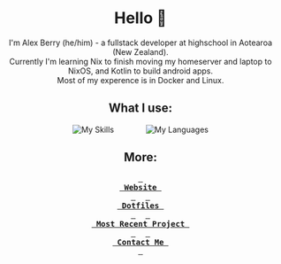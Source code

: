 <div align="center">

# Hello 👋
I'm Alex Berry (he/him) - a fullstack developer at highschool in Aotearoa (New Zealand).  
Currently I'm learning Nix to finish moving my homeserver and laptop to NixOS, and Kotlin to build android apps.  
Most of my experence is in Docker and Linux. 
## What I use:
![My Skills](https://skillicons.dev/icons?i=ts,nix,docker,astro,postman,js,vue,arch,linux,kotlin,arduino,bun&theme=dark&perline=4)
&emsp; &emsp; &emsp;
![My Languages](https://github-readme-stats.vercel.app/api/top-langs/?username=AlexBerry0&layout=compact&exclude_repo=Modded-Catppuccin-Mocha-GTK-theme&theme=github_dark&hide=shell,html&hide_border=true)
## More:
**[<kbd> <br> Website <br> </kbd>][Website]** 
**[<kbd> <br> Dotfiles <br> </kbd>][Dotfiles]** 
**[<kbd> <br> Most Recent Project <br> </kbd>][Most Recent Project]** 
**[<kbd> <br> Contact Me <br> </kbd>][Contact Me]**

[Website]: https://alex-berry.net
[Dotfiles]: https://github.com/AlexBerry0/dots
[Most Recent Project]: https://github.com/tobyck/crisis-lab-2024
[Contact Me]: mailto:me@alex-berry.net
</div>

